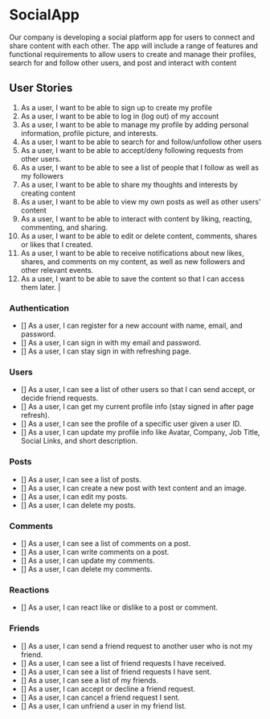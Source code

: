 # SocialApp

Our company is developing a social platform app for users to connect and share content with each other. The app will include a range of features and functional requirements to allow users to create and manage their profiles, search for and follow other users, and post and interact with content

## User Stories

1. As a user, I want to be able to sign up to create my profile
2. As a user, I want to be able to log in (log out) of my account
3. As a user, I want to be able to manage my profile by adding personal information, profile picture, and interests.
4. As a user, I want to be able to search for and follow/unfollow other users
5. As a user, I want to be able to accept/deny following requests from other users.
6. As a user, I want to be able to see a list of people that I follow as well as my followers
7. As a user, I want to be able to share my thoughts and interests by creating content
8. As a user, I want to be able to view my own posts as well as other users’ content
9. As a user, I want to be able to interact with content by liking, reacting, commenting, and sharing.
10. As a user, I want to be able to edit or delete content, comments, shares or likes that I created.
11. As a user, I want to be able to receive notifications about new likes, shares, and comments on my content, as well as new followers and other relevant events.
12. As a user, I want to be able to save the content so that I can access them later. |

### Authentication

- [] As a user, I can register for a new account with name, email, and password.
- [] As a user, I can sign in with my email and password.
- [] As a user, I can stay sign in with refreshing page.

### Users

- [] As a user, I can see a list of other users so that I can send accept, or decide friend requests.
- [] As a user, I can get my current profile info (stay signed in after page refresh).
- [] As a user, I can see the profile of a specific user given a user ID.
- [] As a user, I can update my profile info like Avatar, Company, Job Title, Social Links, and short description.

### Posts

- [] As a user, I can see a list of posts.
- [] As a user, I can create a new post with text content and an image.
- [] As a user, I can edit my posts.
- [] As a user, I can delete my posts.

### Comments

- [] As a user, I can see a list of comments on a post.
- [] As a user, I can write comments on a post.
- [] As a user, I can update my comments.
- [] As a user, I can delete my comments.

### Reactions

- [] As a user, I can react like or dislike to a post or comment.

### Friends

- [] As a user, I can send a friend request to another user who is not my friend.
- [] As a user, I can see a list of friend requests I have received.
- [] As a user, I can see a list of friend requests I have sent.
- [] As a user, I can see a list of my friends.
- [] As a user, I can accept or decline a friend request.
- [] As a user, I can cancel a friend request I sent.
- [] As a user, I can unfriend a user in my friend list.

